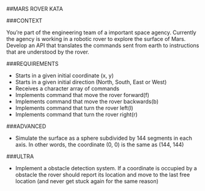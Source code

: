 ##MARS ROVER KATA

###CONTEXT

You’re part of the engineering team of a important space agency. Currently the agency is working in a robotic rover to explore the surface of Mars. Develop an API that translates the commands sent from earth to instructions that are understood by the rover.

###REQUIREMENTS

* Starts in a given initial coordinate (x, y)
* Starts in a given initial direction (North, South, East or West)
* Receives a character array of commands
* Implements command that move the rover forward(f)
* Implements command that move the rover backwards(b)
* Implements command that turn the rover left(l)
* Implements command that turn the rover right(r)

###ADVANCED

* Simulate the surface as a sphere subdivided by 144 segments in each axis. In other words, the coordinate (0, 0) is the same as (144, 144)

###ULTRA

* Implement a obstacle detection system. If a coordinate is occupied by a obstacle the rover should report its location and move to the last free location (and never get stuck again for the same reason)
